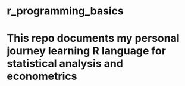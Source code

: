# r_programming_basics

# This repo documents my personal journey learning R language for statistical analysis and econometrics
